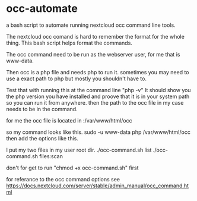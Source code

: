 # occ-automate
a bash script to automate running nextcloud occ command line tools.

The nextcloud occ comand is hard to remember the format for the whole thing. This bash script helps format the commands.

The occ command need to be run as the webserver user, for me that is www-data. 

Then occ is a php file and needs php to run it. sometimes you may need to use a exact path to php but mostly you shouldn't have to. 


Test that with running this at the command line "php -v"
It should show you the php version you have installed and proove that it is in your system path so you can run it from anywhere.
then the path to the occ file in my case needs to be in the command.

for me the occ file is located in :/var/www/html/occ


so my command looks like this.
sudo -u www-data php /var/www/html/occ
then add the options like this.

I put my two files in my user root dir.
./occ-command.sh list
./occ-command.sh files:scan

don't for get to run "chmod +x occ-command.sh" first

for referance to the occ command options see 
https://docs.nextcloud.com/server/stable/admin_manual/occ_command.html
